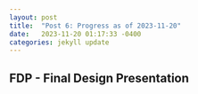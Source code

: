 ```yaml
---
layout: post
title:  "Post 6: Progress as of 2023-11-20"
date:   2023-11-20 01:17:33 -0400
categories: jekyll update
---
```


## FDP - Final Design Presentation 
